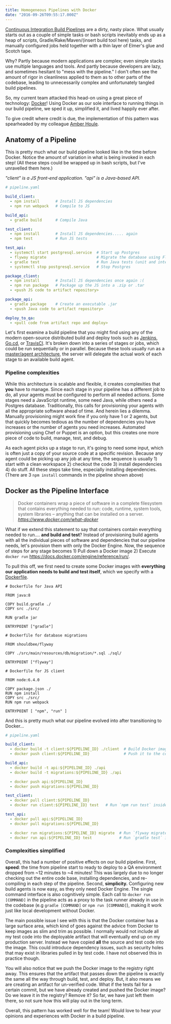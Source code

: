 ```yaml
---
title: Homogeneous Pipelines with Docker
date: "2016-09-26T09:55:17.000Z"
---
```


[Continuous Integration Build Pipelines](http://martinfowler.com/articles/continuousIntegration.html)
are a dirty, nasty place. What usually starts out as a couple of simple tasks or bash scripts
inevitably ends up as a heap of scripts, Gradle/Rake/Maven/(insert build tool here) tasks, and
manually configured jobs held together with a thin layer of Elmer's glue and Scotch tape.

Why? Partly because modern applications are complex; even simple stacks use multiple languages and
tools. And partly because developers are lazy, and sometimes hesitant to "mess with the pipeline." I
don't often see the amount of rigor in cleanliness applied to them as to other parts of the
codebase, leading to unnecessarily complex and unfortunately tangled build pipelines.

So, my current team attacked this head-on using a great piece of technology:
[Docker](https://www.docker.com)! Using Docker as our sole interface to running things in our build
pipeline, we sped it up, simplified it, and lived happily ever after.

To give credit where credit is due, the implementation of this pattern was spearheaded by my
colleague [Amber Houle](https://twitter.com/amber_ht).

<!-- more -->

## Anatomy of a Pipeline

This is pretty much what our build pipeline looked like in the time before Docker. Notice the amount
of variation in what is being invoked in each step! (All these steps could be wrapped up in bash
scripts, but I've unravelled them here.)

_"client" is a JS front-end application. "api" is a Java-based API._

```yaml
# pipeline.yaml

build_client:
  - npm install       # Install JS dependencies
  - npm run webpack   # Compile to JS

build_api:
  - gradle build      # Compile Java

test_client:
  - npm install       # Install JS dependencies..... again
  - npm test          # Run JS tests

test_api:
  - systemctl start postgresql.service  # Start up Postgres
  - flyway migrate                      # Migrate the database using Flyway
  - gradle test                         # Run Java tests (unit and integration)
  - systemctl stop postgresql.service   # Stop Postgres

package_client:
  - npm install       # Install JS dependencies once again :(
  - npm run package   # Package up the JS into a .zip or .tar
  - <push JS code to artifact repository>

package_api:
  - gradle package    # Create an executable .jar
  - <push Java code to artifact repository>

deploy_to_qa:
  - <pull code from artifact repo and deploy>
```

Let's first examine a build pipeline that you might find using any of the modern open-source
distributed build and deploy tools such as [Jenkins](https://jenkins.io/),
[Go.cd](https://www.go.cd/), or [TravisCI](https://travis-ci.com/). It's broken down into a series
of stages or jobs, which could be run sequentially or in parallel. Because these tools usually run
as a [master/agent architecture](https://jenkins.io/doc/book/architecting-for-scale/), the server
will delegate the actual work of each stage to an available build agent.

### Pipeline complexities

While this architecture is scalable and flexible, it creates complexities that **you** have to
manage. Since each stage in your pipeline has a different job to do, all your agents must be
configured to perform all needed actions. Some stages need a JavaScript runtime, some need Java,
while others need a Postgres database. Traditionally, this calls for provisioning your agents with
all the appropriate software ahead of time. And herein lies a dilemma. Manually provisioning might
work fine if you only have 1 or 2 agents, but that quickly becomes tedious as the number of
dependencies you have increases or the number of agents you need increases. Automated provisioning
using Chef or Puppet is an option, but this creates one more piece of code to build, manage, test,
and debug.

As each agent picks up a stage to run, it's going to need some input, which is often just a copy of
your source code at a specific revision. Because any agent could be picking up any job at any time,
the sequence is usually 1) start with a clean workspace 2) checkout the code 3) install
dependencies 4) do stuff. All these steps take time, especially installing dependencies. (There are
3 `npm install` commands in the pipeline shown above)

## Docker as the Pipeline Interface

> Docker containers wrap a piece of software in a complete filesystem that contains everything
> needed to run: code, runtime, system tools, system libraries – anything that can be installed on a
> server. <br/> <cite>https://www.docker.com/what-docker</cite>

What if we extend this statement to say that containers contain everything needed to run.... **and
build and test**? Instead of provisioning build agents with all the individual pieces of software
and dependencies that our pipeline needs, let's provision them with only the Docker Engine. Now, the
sequence of steps for any stage becomes 1) Pull down a Docker image 2) Execute `docker run`
<https://docs.docker.com/engine/reference/run/>.

To pull this off, we first need to create some Docker images with **everything our application needs
to build and test itself**, which we specify with a
[Dockerfile](https://docs.docker.com/engine/reference/builder/).

```docker
# Dockerfile for Java API

FROM java:8

COPY build.gradle ./
COPY src ./src/

RUN gradle jar

ENTRYPOINT ["gradle"]
```

```docker
# Dockerfile for database migrations

FROM shouldbee/flyway

COPY ./src/main/resources/db/migration/*.sql ./sql/

ENTRYPOINT ["flyway"]
```

```docker
# Dockerfile for JS client

FROM node:6.4.0

COPY package.json ./
RUN npm install
COPY src ./src/
RUN npm run webpack

ENTRYPOINT [ "npm", "run" ]
```

And this is pretty much what our pipeline evolved into after transitioning to Docker...

```yaml
# pipeline.yaml

build_client:
  - docker build -t client:${PIPELINE_ID} ./client  # Build Docker image
  - docker push client:${PIPELINE_ID}               # Push it to the container registry

build_api:
  - docker build -t api:${PIPELINE_ID} ./api
  - docker build -t migrations:${PIPELINE_ID} ./api

  - docker push api:${PIPELINE_ID}
  - docker push migrations:${PIPELINE_ID}

test_client:
  - docker pull client:${PIPELINE_ID}
  - docker run client:${PIPELINE_ID} test   # Run `npm run test` inside of the client container

test_api:
  - docker pull api:${PIPELINE_ID}
  - docker pull migrations:${PIPELINE_ID}

  - docker run migrations:${PIPELINE_ID} migrate  # Run `flyway migrate` inside of the migrations container
  - docker run api:${PIPELINE_ID} test            # Run `gradle test` inside of the api container
```

### Complexities simplified

Overall, this had a number of positive effects on our build pipeline. First, **speed**: the time
from pipeline start to ready to deploy to a QA environment dropped from ~12 minutes to ~4 minutes!
This was largely due to no longer checking out the entire code base, installing dependencies, and
re-compiling in each step of the pipeline. Second, **simplicity.** Configuring new build agents is
now easy, as they only need Docker Engine. The single command interface is also cognitively simple.
Each call to `docker run [COMMAND]` in the pipeline acts as a proxy to the task runner already in
use in the codebase (e.g `gradle [COMMAND]` or `npm run [COMMAND]`), making it work just like local
development without Docker.

The main possible issue I see with this is that the Docker container has a large surface area, which
kind of goes against the advice from Docker to keep images as slim and trim as possible. I normally
would not include all my test code into the deployable artifact that will eventually end up on my
production server. Instead we have copied **all** the source and test code into the image. This
could introduce dependency issues, such as security holes that may exist in libraries pulled in by
test code. I have not observed this in practice though.

You will also notice that we push the Docker image to the registry right away. This ensures that the
artifact that passes down the pipeline is exactly the same all the way through build, test, and
deploy. But, it also means we are creating an artifact for un-verified code. What if the tests fail
for a certain commit, but we have already created and pushed the Docker image? Do we leave it in the
registry? Remove it? So far, we have just left them there, so not sure how this will play out in the
long term.

Overall, this pattern has worked well for the team! Would love to hear your opinions and experiences
with Docker in a build pipeline.
